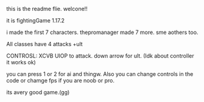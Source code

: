 this is the readme flie.
welcone!!

it is fightingGame 1.17.2

i made the first 7 characters.
thepromanager made 7 more.
sme aothers too.

All classes have 4 attacks +ult

CONTROSL: XCVB UIOP to attack. down arrow for ult. (Idk about controller it works ok)

you can press 1 or 2 for ai and thingw.
Also you can change controls in the code or chamge fps if you are noob or pro.


its avery good game.(gg)
